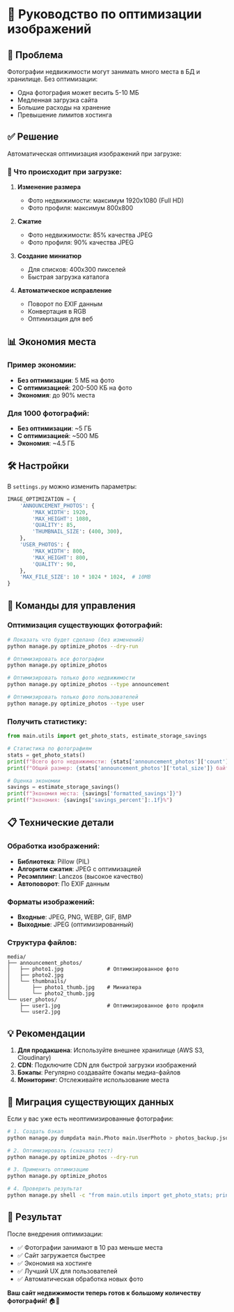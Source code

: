 # 📸 Руководство по оптимизации изображений

## 🎯 Проблема
Фотографии недвижимости могут занимать много места в БД и хранилище. Без оптимизации:
- Одна фотография может весить 5-10 МБ
- Медленная загрузка сайта
- Большие расходы на хранение
- Превышение лимитов хостинга

## ✅ Решение
Автоматическая оптимизация изображений при загрузке:

### 🔧 Что происходит при загрузке:

1. **Изменение размера**
   - Фото недвижимости: максимум 1920x1080 (Full HD)
   - Фото профиля: максимум 800x800

2. **Сжатие**
   - Фото недвижимости: 85% качества JPEG
   - Фото профиля: 90% качества JPEG

3. **Создание миниатюр**
   - Для списков: 400x300 пикселей
   - Быстрая загрузка каталога

4. **Автоматическое исправление**
   - Поворот по EXIF данным
   - Конвертация в RGB
   - Оптимизация для веб

## 📊 Экономия места

### Пример экономии:
- **Без оптимизации**: 5 МБ на фото
- **С оптимизацией**: 200-500 КБ на фото
- **Экономия**: до 90% места

### Для 1000 фотографий:
- **Без оптимизации**: ~5 ГБ
- **С оптимизацией**: ~500 МБ
- **Экономия**: ~4.5 ГБ

## 🛠️ Настройки

В `settings.py` можно изменить параметры:

```python
IMAGE_OPTIMIZATION = {
    'ANNOUNCEMENT_PHOTOS': {
        'MAX_WIDTH': 1920,
        'MAX_HEIGHT': 1080,
        'QUALITY': 85,
        'THUMBNAIL_SIZE': (400, 300),
    },
    'USER_PHOTOS': {
        'MAX_WIDTH': 800,
        'MAX_HEIGHT': 800,
        'QUALITY': 90,
    },
    'MAX_FILE_SIZE': 10 * 1024 * 1024,  # 10MB
}
```

## 🚀 Команды для управления

### Оптимизация существующих фотографий:
```bash
# Показать что будет сделано (без изменений)
python manage.py optimize_photos --dry-run

# Оптимизировать все фотографии
python manage.py optimize_photos

# Оптимизировать только фото недвижимости
python manage.py optimize_photos --type announcement

# Оптимизировать только фото пользователей
python manage.py optimize_photos --type user
```

### Получить статистику:
```python
from main.utils import get_photo_stats, estimate_storage_savings

# Статистика по фотографиям
stats = get_photo_stats()
print(f"Всего фото недвижимости: {stats['announcement_photos']['count']}")
print(f"Общий размер: {stats['announcement_photos']['total_size']} байт")

# Оценка экономии
savings = estimate_storage_savings()
print(f"Экономия места: {savings['formatted_savings']}")
print(f"Экономия: {savings['savings_percent']:.1f}%")
```

## 📋 Технические детали

### Обработка изображений:
- **Библиотека**: Pillow (PIL)
- **Алгоритм сжатия**: JPEG с оптимизацией
- **Ресэмплинг**: Lanczos (высокое качество)
- **Автоповорот**: По EXIF данным

### Форматы изображений:
- **Входные**: JPEG, PNG, WEBP, GIF, BMP
- **Выходные**: JPEG (оптимизированный)

### Структура файлов:
```
media/
├── announcement_photos/
│   ├── photo1.jpg              # Оптимизированное фото
│   ├── photo2.jpg
│   └── thumbnails/
│       ├── photo1_thumb.jpg    # Миниатюра
│       └── photo2_thumb.jpg
└── user_photos/
    ├── user1.jpg               # Оптимизированное фото профиля
    └── user2.jpg
```

## 💡 Рекомендации

1. **Для продакшена**: Используйте внешнее хранилище (AWS S3, Cloudinary)
2. **CDN**: Подключите CDN для быстрой загрузки изображений
3. **Бэкапы**: Регулярно создавайте бэкапы медиа-файлов
4. **Мониторинг**: Отслеживайте использование места

## 🔄 Миграция существующих данных

Если у вас уже есть неоптимизированные фотографии:

```bash
# 1. Создать бэкап
python manage.py dumpdata main.Photo main.UserPhoto > photos_backup.json

# 2. Оптимизировать (сначала тест)
python manage.py optimize_photos --dry-run

# 3. Применить оптимизацию
python manage.py optimize_photos

# 4. Проверить результат
python manage.py shell -c "from main.utils import get_photo_stats; print(get_photo_stats())"
```

## 🎉 Результат

После внедрения оптимизации:
- ✅ Фотографии занимают в 10 раз меньше места
- ✅ Сайт загружается быстрее
- ✅ Экономия на хостинге
- ✅ Лучший UX для пользователей
- ✅ Автоматическая обработка новых фото

**Ваш сайт недвижимости теперь готов к большому количеству фотографий!** 🏠📸 